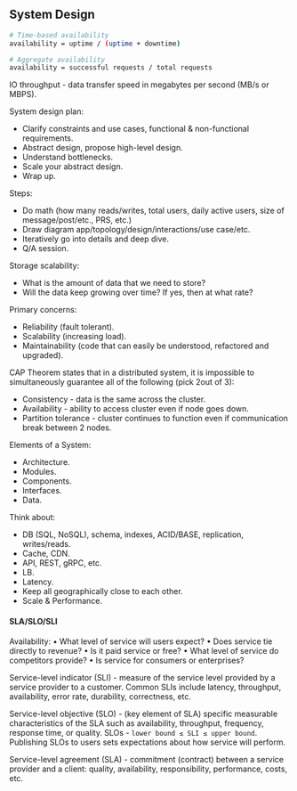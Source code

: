 System Design
-

````sh
# Time-based availability
availability = uptime / (uptime + downtime)

# Aggregate availability
availability = successful requests / total requests
````

IO throughput - data transfer speed in megabytes per second (MB/s or MBPS).

System design plan:
* Clarify constraints and use cases, functional & non-functional requirements.
* Abstract design, propose high-level design.
* Understand bottlenecks.
* Scale your abstract design.
* Wrap up.

Steps:
* Do math (how many reads/writes, total users, daily active users, size of message/post/etc., PRS, etc.)
* Draw diagram app/topology/design/interactions/use case/etc.
* Iteratively go into details and deep dive.
* Q/A session.

Storage scalability:
* What is the amount of data that we need to store?
* Will the data keep growing over time? If yes, then at what rate?

Primary concerns:
* Reliability (fault tolerant).
* Scalability (increasing load).
* Maintainability (code that can easily be understood, refactored and upgraded).

CAP Theorem states that in a distributed system,
it is impossible to simultaneously guarantee all of the following (pick 2out of 3):
* Consistency - data is the same across the cluster.
* Availability - ability to access cluster even if node goes down.
* Partition tolerance - cluster continues to function even if communication break between 2 nodes.

Elements of a System:
* Architecture.
* Modules.
* Components.
* Interfaces.
* Data.

Think about:
* DB (SQL, NoSQL), schema, indexes, ACID/BASE, replication, writes/reads.
* Cache, CDN.
* API, REST, gRPC, etc.
* LB.
* Latency.
* Keep all geographically close to each other.
* Scale & Performance.

#### SLA/SLO/SLI

Availability:
• What level of service will users expect?
• Does service tie directly to revenue?
• Is it paid service or free?
• What level of service do competitors provide?
• Is service for consumers or enterprises?

Service-level indicator (SLI) - measure of the service level provided by a service provider to a customer.
Common SLIs include latency, throughput, availability, error rate, durability, correctness, etc.

Service-level objective (SLO) - (key element of SLA) specific measurable characteristics
of the SLA such as availability, throughput, frequency, response time, or quality.
SLOs - `lower bound ≤ SLI ≤ upper bound`.
Publishing SLOs to users sets expectations about how service will perform.

Service-level agreement (SLA) - commitment (contract) between a service provider and a client:
quality, availability, responsibility, performance, costs, etc.
